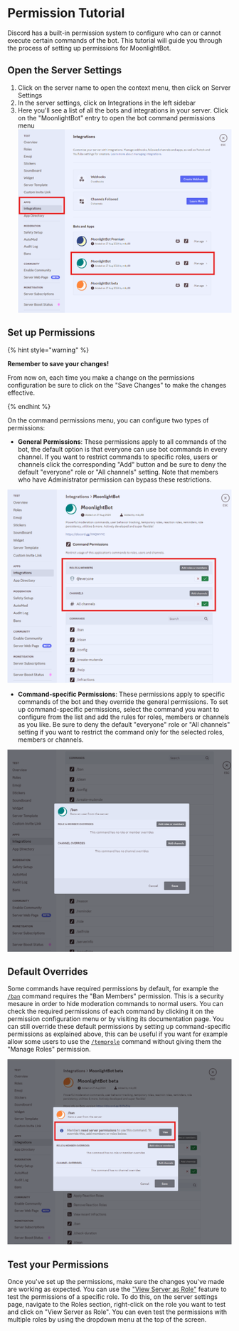# Permission Tutorial

Discord has a built-in permission system to configure who can or cannot execute certain commands of the bot. This tutorial will guide you through the process of setting up permissions for MoonlightBot.

## Open the Server Settings

1. Click on the server name to open the context menu, then click on Server Settings
2. In the server settings, click on Integrations in the left sidebar
3. Here you'll see a list of all the bots and integrations in your server. Click on the "MoonlightBot" entry to open the bot command permissions menu
![Server menu, Integrations page](<../.gitbook/assets/PermissionTutorialStep1.png>)

## Set up Permissions

{% hint style="warning" %}

**Remember to save your changes!**

From now on, each time you make a change on the permissions configuration be sure to click on the "Save Changes" to make the changes effective.

{% endhint %}

On the command permissions menu, you can configure two types of permissions:

- **General Permissions**: These permissions apply to all commands of the bot, the default option is that everyone can use bot commands in every channel. If you want to restrict commands to specific roles, users or channels click the corresponding "Add" button and be sure to deny the default "everyone" role or "All channels" setting. Note that members who have Administrator permission can bypass these restrictions.

![Command permissions page](<../.gitbook/assets/PermissionTutorialStep2.png>)

- **Command-specific Permissions**: These permissions apply to specific commands of the bot and they override the general permissions. To set up command-specific permissions, select the command you want to configure from the list and add the rules for roles, members or channels as you like. Be sure to deny the default "everyone" role or "All channels" setting if you want to restrict the command only for the selected roles, members or channels.

![Permission configuration menu of a command](<../.gitbook/assets/PermissionTutorialStep3.png>)

## Default Overrides

Some commands have required permissions by default, for example the [`/ban`](<../moderation-commands/ban.md>) command requires the "Ban Members" permission. This is a security mesaure in order to hide moderation commands to normal users. You can check the required permissions of each command by clicking it on the permission configuration menu or by visiting its documentation page.
You can still override these default permissions by setting up command-specific permissions as explained above, this can be useful if you want for example allow some users to use the [`/temprole`](<../role-management-commands/temprole.md>) command without giving them the "Manage Roles" permission.

![Permission configuration menu of a command](<../.gitbook/assets/PermissionTutorialStep4.png>)

## Test your Permissions

Once you've set up the permissions, make sure the changes you've made are working as expected. You can use the ["View Server as Role"](https://support.discord.com/hc/en-us/articles/360055709773-View-as-Role-FAQ) feature to test the permissions of a specific role. To do this, on the server settings page, navigate to the Roles section, right-click on the role you want to test and click on "View Server as Role". You can even test the permissions with multiple roles by using the dropdown menu at the top of the screen.
